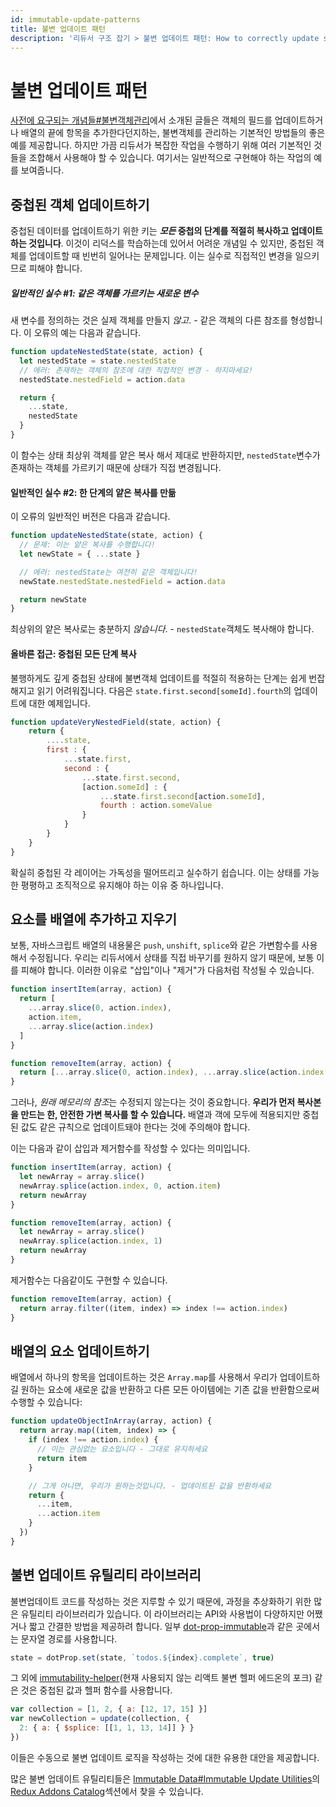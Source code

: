 ```yaml
---
id: immutable-update-patterns
title: 불변 업데이트 패턴
description: '리듀서 구조 잡기 > 불변 업데이트 패턴: How to correctly update state immutably, with examples of common mistakes'
---
```


# 불변 업데이트 패턴

[사전에 요구되는 개념들#불변객체관리](PrerequisiteConcepts.md#immutable-data-management)에서 소개된 글들은 객체의 필드를 업데이트하거나 배열의 끝에 항목을 추가한다던지하는, 불변객체를 관리하는 기본적인 방법들의 좋은 예를 제공합니다. 하지만 가끔 리듀서가 복잡한 작업을 수행하기 위해 여러 기본적인 것들을 조합해서 사용해야 할 수 있습니다. 여기서는 일반적으로 구현해야 하는 작업의 예를 보여줍니다.

## 중첩된 객체 업데이트하기

중첩된 데이터를 업데이트하기 위한 키는 **_모든_ 중첩의 단계를 적절히 복사하고 업데이트하는 것입니다**. 이것이 리덕스를 학습하는데 있어서 어려운 개념일 수 있지만, 중첩된 객체를 업데이트할 때 빈번히 일어나는 문제입니다. 이는 실수로 직접적인 변경을 일으키므로 피해야 합니다.

##### 일반적인 실수 #1: 같은 객체를 가르키는 새로운 변수

새 변수를 정의하는 것은 실제 객체를 만들지 _않고_. - 같은 객체의 다른 참조를 형성합니다. 이 오류의 예는 다음과 같습니다.

```js
function updateNestedState(state, action) {
  let nestedState = state.nestedState
  // 에러: 존재하는 객체의 참조에 대한 직접적인 변경 - 하지마세요!
  nestedState.nestedField = action.data

  return {
    ...state,
    nestedState
  }
}
```

이 함수는 상태 최상위 객체를 얕은 복사 해서 제대로 반환하지만, `nestedState`변수가 존재하는 객체를 가르키기 때문에 상태가 직접 변경됩니다.

#### 일반적인 실수 #2: 한 단계의 얕은 복사를 만듦

이 오류의 일반적인 버전은 다음과 같습니다.

```js
function updateNestedState(state, action) {
  // 문제: 이는 얕은 복사를 수행합니다!
  let newState = { ...state }

  // 에러: nestedState는 여전히 같은 객체입니다!
  newState.nestedState.nestedField = action.data

  return newState
}
```

최상위의 얕은 복사로는 충분하지 _않습니다_. - `nestedState`객체도 복사해야 합니다.

#### 올바른 접근: 중첩된 모든 단계 복사

불행하게도 깊게 중첩된 상태에 불변객체 업데이트를 적절히 적용하는 단계는 쉽게 번잡해지고 읽기 어려워집니다. 다음은 `state.first.second[someId].fourth`의 업데이트에 대한 예제입니다.

```js
function updateVeryNestedField(state, action) {
    return {
        ....state,
        first : {
            ...state.first,
            second : {
                ...state.first.second,
                [action.someId] : {
                    ...state.first.second[action.someId],
                    fourth : action.someValue
                }
            }
        }
    }
}
```

확실히 중첩된 각 레이어는 가독성을 떨어뜨리고 실수하기 쉽습니다. 이는 상태를 가능한 평평하고 조직적으로 유지해야 하는 이유 중 하나입니다.

## 요소를 배열에 추가하고 지우기

보통, 자바스크립트 배열의 내용물은 `push`, `unshift`, `splice`와 같은 가변함수를 사용해서 수정됩니다. 우리는 리듀서에서 상태를 직접 바꾸기를 원하지 않기 때문에, 보통 이를 피해야 합니다. 이러한 이유로 "삽입"이나 "제거"가 다음처럼 작성될 수 있습니다.

```js
function insertItem(array, action) {
  return [
    ...array.slice(0, action.index),
    action.item,
    ...array.slice(action.index)
  ]
}

function removeItem(array, action) {
  return [...array.slice(0, action.index), ...array.slice(action.index + 1)]
}
```

그러나, *원래 메모리의 참조*는 수정되지 않는다는 것이 중요합니다. **우리가 먼저 복사본을 만드는 한, 안전한 가변 복사를 할 수 있습니다.** 배열과 객에 모두에 적용되지만 중첩된 값도 같은 규칙으로 업데이트돼야 한다는 것에 주의해야 합니다.

이는 다음과 같이 삽입과 제거함수를 작성할 수 있다는 의미입니다.

```js
function insertItem(array, action) {
  let newArray = array.slice()
  newArray.splice(action.index, 0, action.item)
  return newArray
}

function removeItem(array, action) {
  let newArray = array.slice()
  newArray.splice(action.index, 1)
  return newArray
}
```

제거함수는 다음같이도 구현할 수 있습니다.

```js
function removeItem(array, action) {
  return array.filter((item, index) => index !== action.index)
}
```

## 배열의 요소 업데이트하기

배열에서 하나의 항목을 업데이트하는 것은 `Array.map`를 사용해서 우리가 업데이트하길 원하는 요소에 새로운 값을 반환하고 다른 모든 아이템에는 기존 값을 반환함으로써 수행할 수 있습니다:

```js
function updateObjectInArray(array, action) {
  return array.map((item, index) => {
    if (index !== action.index) {
      // 이는 관심없는 요소입니다 - 그대로 유지하세요
      return item
    }

    // 그게 아니면, 우리가 원하는것입니다. - 업데이트된 값을 반환하세요
    return {
      ...item,
      ...action.item
    }
  })
}
```

## 불변 업데이트 유틸리티 라이브러리

불변업데이트 코드를 작성하는 것은 지루할 수 있기 때문에, 과정을 추상화하기 위한 많은 유틸리티 라이브러리가 있습니다. 이 라이브러리는 API와 사용법이 다양하지만 어쨌거나 짧고 간결한 방법을 제공하려 합니다. 일부 [dot-prop-immutable](https://github.com/debitoor/dot-prop-immutable)과 같은 곳에서는 문자열 경로를 사용합니다.

```js
state = dotProp.set(state, `todos.${index}.complete`, true)
```

그 외에 [immutability-helper](https://github.com/kolodny/immutability-helper)(현재 사용되지 않는 리액트 불변 헬퍼 에드온의 포크) 같은 것은 중첩된 값과 헬퍼 함수를 사용합니다.

```js
var collection = [1, 2, { a: [12, 17, 15] }]
var newCollection = update(collection, {
  2: { a: { $splice: [[1, 1, 13, 14]] } }
})
```

이들은 수동으로 불변 업데이트 로직을 작성하는 것에 대한 유용한 대안을 제공합니다.

많은 불변 업데이트 유틸리티들은 [Immutable Data#Immutable Update Utilities](https://github.com/markerikson/redux-ecosystem-links/blob/master/immutable-data.md#immutable-update-utilities)의 [Redux Addons Catalog](https://github.com/markerikson/redux-ecosystem-links)섹션에서 찾을 수 있습니다.
